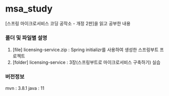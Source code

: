 # msa_study
[스프링 마이크로서비스 코딩 공작소 - 개정 2판]을 읽고 공부한 내용


### 폴더 및 파일별 설명 
1. [file] licensing-service.zip : Spring initializr를 사용하여 생성한 스프링부트 프로젝트
2. [folder] licensing-service : 3장(스프링부트로 마이크로서비스 구축하기) 실습


### 버전정보 
mvn : 3.8.1 
java : 11
